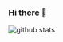 ### Hi there 🤪
<picture decoding="async" loading="lazy">
  <source media="(prefers-color-scheme: light)" srcset="https://pixel-profile.vercel.app/api/github-stats?username=namefhf&screen_effect=false&background=linear-gradient(to%20bottom%20right%2C%20%2374dcc4%2C%20%234597e9)">
  <source media="(prefers-color-scheme: dark)" srcset="https://pixel-profile.vercel.app/api/github-stats?username=namefhf&screen_effect=true&background=linear-gradient(to%20bottom%20right%2C%20%235580eb%2C%20%232aeeff)">
  <img alt="github stats" src="https://pixel-profile.vercel.app/api/github-stats?username=namefhf&screen_effect=false&background=linear-gradient(to%20bottom%20right%2C%20%2374dcc4%2C%20%234597e9)">
</picture>
<!-- [![Top Langs](https://github-readme-stats.vercel.app/api/top-langs/?username=namefhf&layout=compact&hide=tsql)](https://github.com/anuraghazra/github-readme-stats) -->


